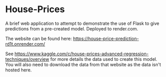 # House-Prices

A brief web application to attempt to demonstrate the use of Flask to give predictions from a pre-created model.  Deployed to render.com.

The website can be found here: https://house-price-prediction-rd1t.onrender.com/

See https://www.kaggle.com/c/house-prices-advanced-regression-techniques/overview for more details the data used to create this model.  You will also need to download the data from that website as the data isn't hosted here.  
